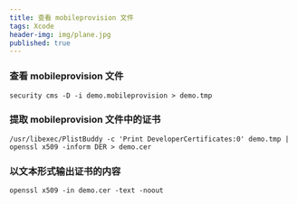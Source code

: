 ```yaml
---
title: 查看 mobileprovision 文件
tags: Xcode
header-img: img/plane.jpg
published: true
---
```


### 查看 mobileprovision 文件
`security cms -D -i demo.mobileprovision > demo.tmp`

### 提取 mobileprovision 文件中的证书
`/usr/libexec/PlistBuddy -c 'Print DeveloperCertificates:0' demo.tmp | openssl x509 -inform DER > demo.cer`

### 以文本形式输出证书的内容
`openssl x509 -in demo.cer -text -noout`
